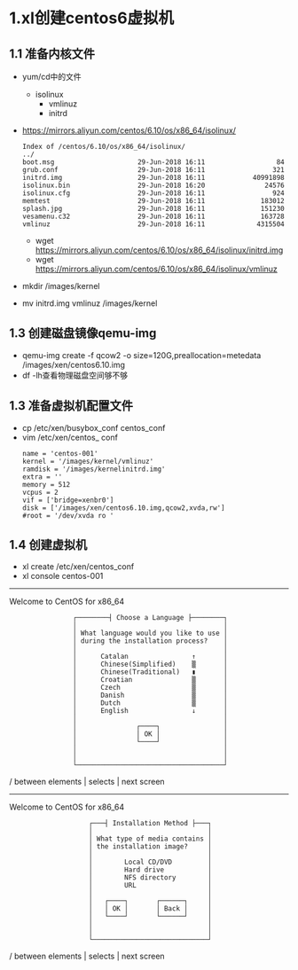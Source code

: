 
# 1.xl创建centos6虚拟机
## 1.1 准备内核文件
- yum/cd中的文件
  - isolinux
    - vmlinuz
    - initrd
    
- https://mirrors.aliyun.com/centos/6.10/os/x86_64/isolinux/
  ```
  Index of /centos/6.10/os/x86_64/isolinux/
  ../
  boot.msg                     29-Jun-2018 16:11                  84
  grub.conf                    29-Jun-2018 16:11                 321
  initrd.img                   29-Jun-2018 16:11            40991898
  isolinux.bin                 29-Jun-2018 16:20               24576
  isolinux.cfg                 29-Jun-2018 16:11                 924
  memtest                      29-Jun-2018 16:11              183012
  splash.jpg                   29-Jun-2018 16:11              151230
  vesamenu.c32                 29-Jun-2018 16:11              163728
  vmlinuz                      29-Jun-2018 16:11             4315504
  ```
  - wget https://mirrors.aliyun.com/centos/6.10/os/x86_64/isolinux/initrd.img 
  - wget https://mirrors.aliyun.com/centos/6.10/os/x86_64/isolinux/vmlinuz  
- mkdir /images/kernel
- mv initrd.img vmlinuz /images/kernel
## 1.3 创建磁盘镜像qemu-img
-  qemu-img create -f qcow2 -o size=120G,preallocation=metedata /images/xen/centos6.10.img
-  df -lh查看物理磁盘空间够不够

## 1.3 准备虚拟机配置文件
- cp /etc/xen/busybox_conf centos_conf
- vim /etc/xen/centos_ conf
  ```
  name = 'centos-001'
  kernel = '/images/kernel/vmlinuz'
  ramdisk = '/images/kernelinitrd.img'
  extra = ''
  memory = 512
  vcpus = 2
  vif = ['bridge=xenbr0']
  disk = ['/images/xen/centos6.10.img,qcow2,xvda,rw']
  #root = '/dev/xvda ro '
  ```
## 1.4 创建虚拟机
- xl create /etc/xen/centos_conf
- xl console centos-001
-----

Welcome to CentOS for x86_64

                    ┌────────┤ Choose a Language ├────────┐
                    │                                     │
                    │ What language would you like to use │
                    │ during the installation process?    │
                    │                                     │
                    │      Catalan                ↑       │
                    │      Chinese(Simplified)    ▒       │
                    │      Chinese(Traditional)   ▮       │
                    │      Croatian               ▒       │
                    │      Czech                  ▒       │
                    │      Danish                 ▒       │
                    │      Dutch                  ▒       │
                    │      English                ↓       │
                    │                                     │
                    │               ┌────┐                │
                    │               │ OK │                │
                    │               └────┘                │
                    │                                     │
                    │                                     │
                    └─────────────────────────────────────┘

  <Tab>/<Alt-Tab> between elements  | <Space> selects | <F12> next screen
  
  -----
  
  Welcome to CentOS for x86_64

                    
                    
                        ┌───┤ Installation Method ├───┐
                        │                             │
                        │ What type of media contains │
                        │ the installation image?     │
                        │                             │
                        │        Local CD/DVD         │
                        │        Hard drive           │
                        │        NFS directory        │
                        │        URL                  │
                        │                             │
                        │   ┌────┐       ┌──────┐     │
                        │   │ OK │       │ Back │     │
                        │   └────┘       └──────┘     │
                        │                             │
                        │                             │
                        └─────────────────────────────┘
                    
                    

  <Tab>/<Alt-Tab> between elements  | <Space> selects | <F12> next screen

